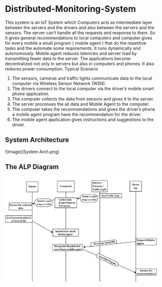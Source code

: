 # Distributed-Monitoring-System
 
This system is an IoT System which Computers acts as intermediate layer between the servers and the drivers and also between the servers and the sensors.
The server can’t handle all the requests and response to them. So it gives general recommendations to local computers and computer gives for every mobile a small program ( mobile agent ) that do the repetitive tasks and the automate some requirements. It runs dynamically and autonomously.
Mobile agent reduces latencies and server load by transmitting fewer data to the server. The applications become decentralized not only in servers but also in computers and phones. It also reduces power consumption.
Typical Scenario
1.	The sensors, cameras and traffic lights communicate data to the local computer via Wireless Sensor Network (WSN).
2.	The drivers connect to the local computer via the driver’s mobile smart phone application.
3.	The computer collects the data from sensors and gives it to the server.
4.	The server processes the all data and Mobile Agent to the computer.
5.	The computer takes the recommendations and gives the driver’s phone a mobile agent program have the recommendation for the driver.
6.	The mobile agent application gives instructions and suggestions to the driver.

## System Architecture
![Image](System Arch.png)

## The ALP Diagram
![Image](ALP.png)
